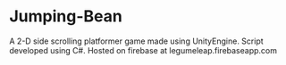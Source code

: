# Jumping-Bean
A 2-D side scrolling platformer game made using UnityEngine. Script developed using C#.
Hosted on firebase at legumeleap.firebaseapp.com
